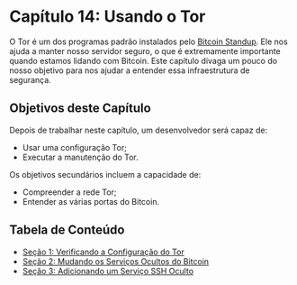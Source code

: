 # Capítulo 14: Usando o Tor

O Tor é um dos programas padrão instalados pelo [Bitcoin Standup](https://github.com/BlockchainCommons/Bitcoin-Standup-Scripts). Ele nos ajuda a manter nosso servidor seguro, o que é extremamente importante quando estamos lidando com Bitcoin. Este capítulo divaga um pouco do nosso objetivo para nos ajudar a entender essa infraestrutura de segurança.

## Objetivos deste Capítulo

Depois de trabalhar neste capítulo, um desenvolvedor será capaz de:

   * Usar uma configuração Tor;
   * Executar a manutenção do Tor.
  
Os objetivos secundários incluem a capacidade de:

   * Compreender a rede Tor;
   * Entender as várias portas do Bitcoin.
  
## Tabela de Conteúdo

* [Seção 1: Verificando a Configuração do Tor](14_1_Verifying_Your_Tor_Setup.md)
* [Seção 2: Mudando os Serviços Ocultos do Bitcoin](14_2_Changing_Your_Bitcoin_Hidden_Services.md)
* [Seção 3: Adicionando um Serviço SSH Oculto](14_3_Adding_SSH_Hidden_Services.md)